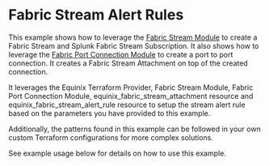# Fabric Stream Alert Rules

This example shows how to leverage the [Fabric Stream Module](https://registry.terraform.io/modules/equinix/fabric/equinix/latest/submodules/streaming-observability)
to create a Fabric Stream and Splunk Fabric Stream Subscription. 
It also shows how to leverage the [Fabric Port Connection Module](https://registry.terraform.io/modules/equinix/fabric/equinix/latest/submodules/port-connection) 
to create a port to port connection. It creates a Fabric Stream Attachment on top of the created connection.

It leverages the Equinix Terraform Provider, Fabric Stream Module, Fabric Port Connection Module, equinix_fabric_stream_attachment resource 
and equinix_fabric_stream_alert_rule resource to setup the stream alert rule based on the parameters you have provided to this example.

Additionally, the patterns found in this example can be followed in your own custom Terraform configurations for more complex solutions.

See example usage below for details on how to use this example.

<!-- BEGIN_TF_DOCS -->
<!-- END_TF_DOCS -->